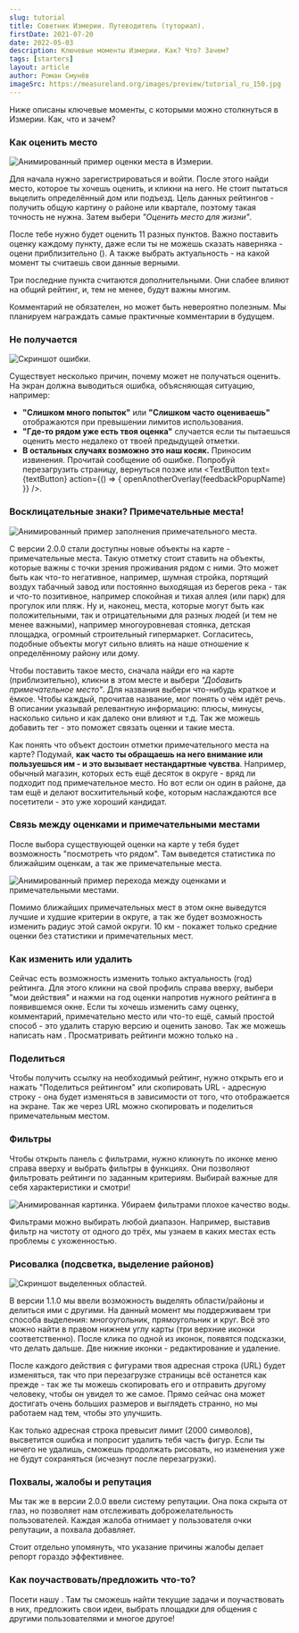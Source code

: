 ```yaml
---
slug: tutorial
title: Советник Измерии. Путеводитель (туториал).
firstDate: 2021-07-20
date: 2022-05-03
description: Ключевые моменты Измерии. Как? Что? Зачем?
tags: [starters]
layout: article
author: Роман Смунёв
imageSrc: https://measureland.org/images/preview/tutorial_ru_150.jpg
---
```


<script>
    import TextLink from "$lib/components/ui-elements/TextLink.svelte";
    import TextButton from "$lib/components/ui-elements/TextButton.svelte";
    import { openAnotherOverlay } from '$lib/utilities/helpers.js';
    import Summary from "$lib/components/Article/Summary.svelte";
    import Image from "$lib/components/Article/Image.svelte";

    const feedbackPopupName = 'feedbackPopup';
    const textButton = 'заполнить специальную форму';
</script>

Ниже описаны ключевые моменты, с которыми можно столкнуться в Измерии. Как, что и зачем?

<Summary
    text="Зарегистрируйся и подтверди свою почту чтобы оценивать места. Важно оставить оценку по каждому критерию. Комментарии приветствуются и могут быть вознаграждены позже. Оценки можно фильтровать. Примечательные места обращают внимание на важные (для проживания рядом с ними) объекты."
/>

### Как оценить место

<Image src="tutorial_gif.gif" caption="Данные на картинке абсолютно случайны." alt="Анимированный пример оценки места в Измерии."/>

Для начала нужно зарегистрироваться и войти. После этого найди место, которое ты хочешь оценить, и кликни на него. Не стоит пытаться выцелить определённый дом или подъезд. Цель данных рейтингов - получить общую картину о районе или квартале, поэтому такая точность не нужна. Затем выбери *"Оценить место для жизни"*.

После тебе нужно будет оценить 11 разных пунктов. Важно поставить оценку каждому пункту, даже если ты не можешь сказать наверняка - оцени приблизительно (<TextLink href="https://habr.com/ru/post/62276/" blank={true} text="почему?" />). А также выбрать актуальность - на какой момент ты считаешь свои данные верными.

Три последние пункта считаются дополнительными. Они слабее влияют на общий рейтинг, и, тем не менее, будут важны многим.

Комментарий не обязателен, но может быть невероятно полезным. Мы планируем награждать самые практичные комментарии в будущем.


### Не получается

<Image src="tutorial_error.jpg" caption="На иконку ошибки можно навести для получения дополнительной информации." alt="Скриншот ошибки." />

Существует несколько причин, почему может не получаться оценить. На экран должна выводиться ошибка, объясняющая ситуацию, например:

- **"Слишком много попыток"** или **"Слишком часто оцениваешь"** отображаются при превышении лимитов использования. <TextLink href="../how-to-become-citizen/" text="Как убрать лимиты." />
- **"Где-то рядом уже есть твоя оценка"** случается если ты пытаешься оценить место недалеко от твоей предыдущей отметки.
- **В остальных случаях возможно это наш косяк.** Приносим извинения. Прочитай сообщение об ошибке. Попробуй перезагрузить страницу, вернуться позже или <TextButton text={textButton} action={() => { openAnotherOverlay(feedbackPopupName) }} />.


### Восклицательные знаки? Примечательные места!

<Image src="tutorial_gif_poi.gif" caption="Данные на картинке абсолютно случайны." alt="Анимированный пример заполнения примечательного места." />

С версии 2.0.0 стали доступны новые объекты на карте - примечательные места. Такую отметку стоит ставить на объекты, которые важны с точки зрения проживания рядом с ними. Это может быть как что-то негативное, например, шумная стройка, портящий воздух табачный завод или постоянно выходящая из берегов река - так и что-то позитивное, например спокойная и тихая аллея (или парк) для прогулок или пляж. Ну и, наконец, места, которые могут быть как положительными, так и отрицательными для разных людей (и тем не менее важными), например многоуровневая стоянка, детская площадка, огромный строительный гипермаркет. Согласитесь, подобные объекты могут сильно влиять на наше отношение к определённому району или дому.

Чтобы поставить такое место, сначала найди его на карте (приблизительно), кликни в этом месте и выбери *"Добавить примечательное место"*. Для названия выбери что-нибудь краткое и ёмкое. Чтобы каждый, прочитав название, мог понять о чём идёт речь. В описании указывай релевантную информацию: плюсы, минусы, насколько сильно и как далеко они влияют и т.д. Так же можешь добавить тег - это поможет связать оценки и такие места.

Как понять что объект достоин отметки примечательного места на карте? Подумай, **как часто ты обращаешь на него внимание или пользуешься им - и это вызывает нестандартные чувства**. Например, обычный магазин, которых есть ещё десяток в округе - вряд ли подходит под примечательное место. Но вот если он один в районе, да там ещё и делают восхитительный кофе, которым наслаждаются все посетители - это уже хороший кандидат.


### Связь между оценками и примечательными местами

После выбора существующей оценки на карте у тебя будет возможность "посмотреть что рядом". Там выведется статистика по ближайшим оценкам, а так же примечательные места. 

<Image src="poi_rating_connection.gif" caption="Ветер с табачного завода может и не принести аромат когда ты поедешь смотреть квартиру. Но он точно это сделает когда ты будешь там жить." alt="Анимированный пример перехода между оценками и примечательными местами." />

Помимо ближайших примечательных мест в этом окне выведутся лучшие и худшие критерии в округе, а так же будет возможность изменить радиус этой самой округи. 10 км - покажет только средние оценки без статистики и примечательных мест.

### Как изменить или удалить

Сейчас есть возможность изменить только актуальность (год) рейтинга. Для этого кликни на свой профиль справа вверху, выбери "мои действия" и нажми на год оценки напротив нужного рейтинга в появившемся окне. Если ты хочешь изменить саму оценку, комментарий, примечательно место или что-то ещё, самый простой способ - это удалить старую версию и оценить заново. Так же можешь написать нам <TextLink href="../support" blank={false} text="в поддержку" />. Просматривать рейтинги можно только на <TextLink href="../../" blank={false} text="стартовой странице" />.

### Поделиться

Чтобы получить ссылку на необходимый рейтинг, нужно открыть его и нажать "Поделиться рейтингом" или скопировать URL - адресную строку - она будет изменяться в зависимости от того, что отображается на экране. Так же через URL можно скопировать и поделиться примечательным местом.

### Фильтры

Чтобы открыть панель с фильтрами, нужно кликнуть по иконке меню справа вверху и выбрать фильтры в функциях. Они позволяют фильтровать рейтинги по заданным критериям. Выбирай важные для себя характеристики и смотри!

<Image src="minsk_water.gif" caption="Применение фильтров с качеством воды. Фрунзенский район Минска пропадает (и не зря)." alt="Анимированная картинка. Убираем фильтрами плохое качество воды." />

Фильтрами можно выбирать любой диапазон. Например, выставив фильтр на чистоту от одного до трёх, мы узнаем в каких местах есть проблемы с ухоженностью.

### Рисовалка (подсветка, выделение районов)

<Image src="tutorial_draw.jpg" caption="Выделенные области будут сохраняться даже после перезагрузки страницы." alt="Скриншот выделенных областей." />

В версии 1.1.0 мы ввели возможность выделять области/районы и делиться ими с другими. На данный момент мы поддерживаем три способа выделения: многоугольник, прямоугольник и круг. Всё это можно найти в правом нижнем углу карты (три верхние иконки соответственно). После клика по одной из иконок, появятся подсказки, что делать дальше. Две нижние иконки - редактирование и удаление.

После каждого действия с фигурами твоя адресная строка (URL) будет изменяться, так что при перезагрузке страницы всё останется как прежде - так же ты можешь скопировать его и отправить другому человеку, чтобы он увидел то же самое. Прямо сейчас она может достигать очень больших размеров и выглядеть странно, но мы работаем над тем, чтобы это улучшить.

Как только адресная строка превысит лимит (2000 символов), высветится ошибка и попросит удалить тебя часть фигур. Если ты ничего не удалишь, сможешь продолжать рисовать, но изменения уже не будут сохраняться (исчезнут после перезагрузки).

### Похвалы, жалобы и репутация
Мы так же в версии 2.0.0 ввели систему репутации. Она пока скрыта от глаз, но позволяет нам отслеживать доброжелательность пользователей. Каждая жалоба отнимает у пользователя очки репутации, а похвала добавляет.

Стоит отдельно упомянуть, что указание причины жалобы делает репорт гораздо эффективнее.

### Как поучаствовать/предложить что-то?
Посети нашу <TextLink href="../../community" blank={false} text="страничку сообщества" />. Там ты сможешь найти текущие задачи и поучаствовать в них, предложить свои идеи, выбрать площадки для общения с другими пользователями и многое другое! 
